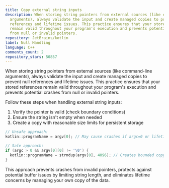 ```yaml
---
title: Copy external string inputs
description: When storing string pointers from external sources (like command-line
  arguments), always validate the input and create managed copies to prevent null
  references and lifetime issues. This practice ensures that your stored references
  remain valid throughout your program's execution and prevents potential crashes
  from null or invalid pointers.
repository: JetBrains/kotlin
label: Null Handling
language: C++
comments_count: 2
repository_stars: 50857
---
```


When storing string pointers from external sources (like command-line arguments), always validate the input and create managed copies to prevent null references and lifetime issues. This practice ensures that your stored references remain valid throughout your program's execution and prevents potential crashes from null or invalid pointers.

Follow these steps when handling external string inputs:
1. Verify the pointer is valid (check boundary conditions)
2. Ensure the string isn't empty when needed
3. Create a copy with reasonable size limits for persistent storage

```cpp
// Unsafe approach:
kotlin::programName = argv[0]; // May cause crashes if argc=0 or lifetime issues later

// Safe approach:
if (argc > 0 && argv[0][0] != '\0') {
  kotlin::programName = strndup(argv[0], 4096); // Creates bounded copy with independent lifetime
}
```

This approach prevents crashes from invalid pointers, protects against potential buffer issues by limiting string length, and eliminates lifetime concerns by managing your own copy of the data.
